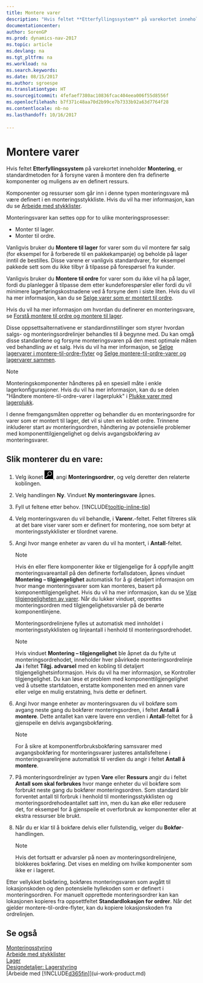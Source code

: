 ```yaml
---
title: Montere varer
description: "Hvis feltet **Etterfyllingssystem** på varekortet inneholder **Montering**, er standardmetoden for å forsyne varen å montere den fra definerte komponenter og muligens av en definert ressurs."
documentationcenter: 
author: SorenGP
ms.prod: dynamics-nav-2017
ms.topic: article
ms.devlang: na
ms.tgt_pltfrm: na
ms.workload: na
ms.search.keywords: 
ms.date: 08/15/2017
ms.author: sgroespe
ms.translationtype: HT
ms.sourcegitcommit: 4fefaef7380ac10836fcac404eea006f55d8556f
ms.openlocfilehash: b7f371c48aa70d2b99ce7b7333b92a63d7764f28
ms.contentlocale: nb-no
ms.lasthandoff: 10/16/2017

---
```

# <a name="how-to-assemble-items"></a>Montere varer
Hvis feltet **Etterfyllingssystem** på varekortet inneholder **Montering**, er standardmetoden for å forsyne varen å montere den fra definerte komponenter og muligens av en definert ressurs.  

Komponenter og ressurser som går inn i denne typen monteringsvare må være definert i en monteringsstykkliste. Hvis du vil ha mer informasjon, kan du se [Arbeide med stykklister](inventory-how-work-BOMs.md).  

Monteringsvarer kan settes opp for to ulike monteringsprosesser:  

-   Monter til lager.  
-   Monter til ordre.  

Vanligvis bruker du **Montere til lager** for varer som du vil montere før salg (for eksempel for å forberede til en pakkekampanje) og beholde på lager inntil de bestilles. Disse varene er vanligvis standardvarer, for eksempel pakkede sett som du ikke tilbyr å tilpasse på forespørsel fra kunder.  

Vanligvis bruker du **Montere til ordre** for varer som du ikke vil ha på lager, fordi du planlegger å tilpasse dem etter kundeforespørsler eller fordi du vil minimere lagerføringskostnadene ved å forsyne dem i siste liten. Hvis du vil ha mer informasjon, kan du se [Selge varer som er montert til ordre](assembly-how-to-sell-items-assembled-to-order.md).  

Hvis du vil ha mer informasjon om hvordan du definerer en monteringsvare, se [Forstå montere til ordre og montere til lager](assembly-assemble-to-order-or-assemble-to-stock.md).  

Disse oppsettsalternativene er standardinnstillinger som styrer hvordan salgs- og monteringsordrelinjer behandles til å begynne med. Du kan omgå disse standardene og forsyne monteringsvaren på den mest optimale måten ved behandling av et salg. Hvis du vil ha mer informasjon, se [Selge lagervarer i montere-til-ordre-flyter](assembly-how-to-sell-assemble-to-order-items-and-inventory-items-together.md) og [Selge montere-til-ordre-varer og lagervarer sammen](assembly-how-to-sell-assemble-to-order-items-and-inventory-items-together.md).

> [!NOTE]  
> Monteringskomponenter håndteres på en spesiell måte i enkle lagerkonfigurasjoner. Hvis du vil ha mer informasjon, kan du se delen "Håndtere montere-til-ordre-varer i lagerplukk" i [Plukke varer med lagerplukk](warehouse-how-to-pick-items-with-inventory-picks.md).   

I denne fremgangsmåten oppretter og behandler du en monteringsordre for varer som er montert til lager, det vil si uten en koblet ordre. Trinnene inkluderer start av monteringsordren, håndtering av potensielle problemer med komponenttilgjengelighet og delvis avgangsbokføring av monteringsvarer.

## <a name="to-assemble-an-item"></a>Slik monterer du en vare:  
1.  Velg ikonet ![Søk etter side eller rapport](media/ui-search/search_small.png "Søk etter side eller rapport"), angi **Monteringsordrer**, og velg deretter den relaterte koblingen.  
2.  Velg handlingen **Ny**. Vinduet **Ny monteringsvare** åpnes.  
3.  Fyll ut feltene etter behov. [!INCLUDE[tooltip-inline-tip](includes/tooltip-inline-tip_md.md)]
4.  Velg monteringsvaren du vil behandle, i **Varenr.**-feltet. Feltet filtreres slik at det bare viser varer som er definert for montering, noe som betyr at monteringsstykklister er tilordnet varene.  
5.  Angi hvor mange enheter av varen du vil ha montert, i **Antall**-feltet.  

    > [!NOTE]  
    >  Hvis én eller flere komponenter ikke er tilgjengelige for å oppfylle angitt monteringsvareantall på den definerte forfallsdatoen, åpnes vinduet **Montering – tilgjengelighet** automatisk for å gi detaljert informasjon om hvor mange monteringsvarer som kan monteres, basert på komponenttilgjengelighet. Hvis du vil ha mer informasjon, kan du se [Vise tilgjengeligheten av varer](inventory-how-availability-overview.md). Når du lukker vinduet, opprettes monteringsordren med tilgjengelighetsvarsler på de berørte komponentlinjene.  

    Monteringsordrelinjene fylles ut automatisk med innholdet i monteringsstykklisten og linjeantall i henhold til monteringsordrehodet.  

    > [!NOTE]  
    >  Hvis vinduet **Montering – tilgjengelighet** ble åpnet da du fylte ut monteringsordrehodet, inneholder hver påvirkede monteringsordrelinje **Ja** i feltet **Tilgj. advarsel** med en kobling til detaljert tilgjengelighetsinformasjon. Hvis du vil ha mer informasjon, se Kontroller tilgjengelighet. Du kan løse et problem med komponenttilgjengelighet ved å utsette startdatoen, erstatte komponenten med en annen vare eller velge en mulig erstatning, hvis dette er definert.  

6.  Angi hvor mange enheter av monteringsvaren du vil bokføre som avgang neste gang du bokfører monteringsordren, i feltet **Antall å montere**. Dette antallet kan være lavere enn verdien i **Antall**-feltet for å gjenspeile en delvis avgangsbokføring.  

    > [!NOTE]  
    >  For å sikre at komponentforbruksbokføring samsvarer med avgangsbokføring for monteringsvarer justeres antallsfeltene i monteringsvarelinjene automatisk til verdien du angir i feltet **Antall å montere**.  
7.  På monteringsordrelinjer av typen **Vare** eller **Ressurs** angir du i feltet **Antall som skal forbrukes** hvor mange enheter du vil bokføre som forbrukt neste gang du bokfører monteringsordren. Som standard blir forventet antall til forbruk i henhold til monteringsstykklisten og monteringsordrehodeantallet satt inn, men du kan øke eller redusere det, for eksempel for å gjenspeile et overforbruk av komponenter eller at ekstra ressurser ble brukt.  
8.  Når du er klar til å bokføre delvis eller fullstendig, velger du **Bokfør**-handlingen.  

    > [!NOTE]  
    >  Hvis det fortsatt er advarsler på noen av monteringsordrelinjene, blokkeres bokføring. Det vises en melding om hvilke komponenter som ikke er i lageret.  

Etter vellykket bokføring, bokføres monteringsvaren som avgått til lokasjonskoden og den potensielle hyllekoden som er definert i monteringsordren. For manuelt opprettede monteringsordrer kan kan lokasjonen kopieres fra oppsettfeltet **Standardlokasjon for ordrer**. Når det gjelder montere-til-ordre-flyter, kan du kopiere lokasjonskoden fra ordrelinjen.  

## <a name="see-also"></a>Se også
[Monteringsstyring](assembly-assemble-items.md)  
[Arbeide med stykklister](inventory-how-work-BOMs.md)  
[Lager](inventory-manage-inventory.md)  
[Designdetaljer: Lagerstyring](design-details-warehouse-management.md)  
[Arbeide med [!INCLUDE[d365fin](includes/d365fin_md.md)]](ui-work-product.md)

